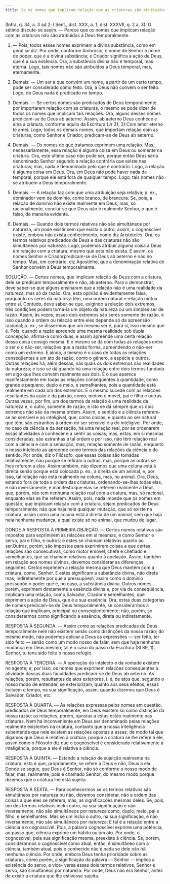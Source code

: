 ```yaml
---
title: Se os nomes que implicam relação com as criaturas são atribuídos a Deus temporalmente
---
```


(Infra, q. 34, a. 3 ad 2; I Sent., dist. XXX, a. 1; dist. XXXVII, q. 2 a. 3).
  O sétimo discute-se assim. — Parece que os nomes que implicam relação com as criaturas não são atribuídos a Deus temporalmente.  

1. — Pois, todos esses nomes exprimem a divina substância, como em geral se diz. Por onde, conforme Ambrósio, o nome de Senhor é nome de poder, que é a divina substância; e Criador significa a ação de Deus, que é a sua essência. Ora, a substância divina não é temporal, mas eterna. Logo, tais nomes não são atribuídos a Deus temporal, mas, eternamente.  

2. Demais. — Um ser a que convém um nome, a partir de um certo tempo, pode ser considerado como feito. Ora, a Deus não convém o ser feito. Logo, de Deus nada é predicado no tempo.  

3. Demais. — Se certos nomes são predicados de Deus temporalmente, por importarem relação com as criaturas, o mesmo se pode dizer de todos os nomes que implicam tais relações. Ora, alguns desses nomes predicam-se de Deus ab aeterno. Assim, ab aeterno Deus conhece e ama a criatura, conforme aquilo da Escritura (Jr 31, 3):Com amor eterno te amei. Logo, todos os demais nomes, que importam relação com as criaturas, como Senhor e Criador, predicam-se de Deus ab aeterno. 

4. Demais. — Os nomes de que tratamos exprimem uma relação. Mas, necessariamente, essa relação é alguma coisa em Deus ou somente na criatura. Ora, este último caso não pode ser, porque então Deus seria denominado Senhor segundo a relação contrária que existe nas criaturas; mas, nada é denominado pelo que é contrário. Logo, a relação é alguma coisa em Deus. Ora, em Deus não pode haver nada de temporal, porque ele está fora de qualquer tempo. Logo, tais nomes não se atribuem a Deus temporalmente.  

5. Demais. — A relação faz com que uma atribuição seja relativa; p. ex., dominador vem de domínio, como branco, de brancura. Se, pois, a relação de domínio não existe realmente em Deus, mas, só racionalmente, conclui-se que Deus não é realmente Senhor, o que é falso, de maneira evidente.  

6. Demais. — Quando dois termos relativos não são simultâneos por natureza, um pode existir sem que exista o outro; assim, o cognoscível existe, embora não exista conhecimento, como diz Aristóteles. Ora, os termos relativos predicados de Deus e das criaturas não são simultâneos por natureza. Logo, podemos atribuir alguma coisa a Deus em relação com a criatura, mesmo que esta não exista. E assim, os nomes Senhor e Criadorpredicam-se de Deus ab aeterno e não no tempo.  Mas, em contrário, diz Agostinho, que a denominação relativa de Senhor convém a Deus temporalmente.  

SOLUÇÃO. — Certos nomes, que implicam relação de Deus com a criatura, dele se predicam temporalmente e não, ab aeterno.  Para o demonstrar, deve saber-se que alguns ensinaram que a relação não é uma realidade da natureza, mas só da razão. Ora, esta opinião é evidentemente falsa, porquanto os seres da natureza têm, uma ordem natural e relação mútua entre si. Contudo, deve saber-se que, exigindo a relação dois extremos, três condições podem torná-la um objeto da natureza ou um simples ser de razão.  Assim, às vezes, esses dois extremos são seres somente de razão, e isso quando a ordem ou relação entre eles depende só da apreensão racional; p. ex., se dissermos que um mesmo ser é, para si, isso mesmo que é. Pois, quando a razão apreende uma mesma realidade sob dupla concepção, afirma-a como duas, e assim apreende uma certa relação dessa coisa consigo mesma. E o mesmo se dá com todas as relações entre o ser e o não-ser, relações que a razão forma, apreendendo o não-ser como um extremo. E ainda, o mesmo é o caso de todas as relações conseqüentes a um ato da razão, como o gênero, a espécie e outros.  Outras relações há, além dessas, nas quais os dois extremos são realidades da natureza; e isso se dá quando há uma relação entre dois termos fundada em algo que lhes convém realmente aos dois. É o que aparece manifestamente em todas as relações conseqüentes à quantidade, como grande e pequeno, duplo e meio, e semelhantes, pois a quantidade está realmente em cada um dos extremos. E o mesmo sucede com as relações resultantes da ação e da paixão, como, motivo e móvel, pai e filho e outras.  Outras vezes, por fim, um dos termos da relação é uma realidade da natureza e, o outro, somente de razão; e isto se dá sempre que os dois extremos não são da mesma ordem. Assim, o sentido e a ciência referem-se ao sensível e ao inteligível, que, como coisas, e quanto ao ser natural que têm, são estranhos à ordem do ser sensível e a do inteligível. Por onde, no caso da ciência e da sensação, há uma relação real, por se ordenarem essas atividades a conhecer e a sentir as coisas; mas, estas, em si mesmas consideradas, são estranhas a tal ordem e por isso, não têm relação real com a ciência e com a sensação, mas, relação somente de razão, enquanto o nosso intelecto as apreende como termos das relações da ciência e do sentido. Por onde, diz o Filósofo, que essas coisas são tomadas relativamente, não porque se refiram a outras, mas, porque as outras se lhes referem a elas. Assim também, não dizemos que uma coluna está à direita senão porque está colocada p. ex., à direita de um animal, e, por isso, tal relação não está realmente na coluna, mas, no animal.  Ora, Deus, estando fora de toda a ordem das criaturas, ordenando-se-lhes todas elas, e não inversamente, é manifesto que elas se referem realmente a Deus, que, porém, não tem nenhuma relação real com a criatura, mas, só racional, enquanto elas se lhe referem. Assim, pois, nada impede que os nomes em questão, que implicam relação com a criatura, sejam predicados de Deus temporalmente; não que haja nele qualquer mutação, que só existe na criatura, assim como uma coluna está à direita de um animal, sem que haja nela nenhuma mudança, a qual existe só no animal, que mudou de lugar.  

DONDE A RESPOSTA À PRIMEIRA OBJEÇÃO. — Certos nomes relativos são impostos para exprimirem as relações em si mesmas, e como Senhor e servo, pai e filho, e outros; e estes se chamam relativos quanto ao ser.Outros, porém, são impostos para exprimirem coisas a que certas relações são consecutivas, como motor emóvel, chefe e chefiado e semelhantes, que se chamam relativos quanto à apelação. Assim, também em relação aos nomes divinos, devemos considerar as diferenças seguintes. Certos exprimem a relação mesma que Deus mantém com a criatura, como, Senhor. E estes significam a substância divina, não direta mas, indiretamente por que a pressupõem, assim como o domínio pressupõe o poder que é, no caso, a substância divina. Outros nomes, porém, exprimem diretamente a essência divina e, por via de conseqüência, implicam uma relação, como,Salvador, Criador e semelhantes, que exprimem a ação de Deus, que é a sua essência. Ora, estas duas categorias de nomes predicam-se de Deus temporalmente, se considerarmos a relação que implicam, principal ou conseqüentemente; não, porém, se considerarmos como significando a essência, direta ou indiretamente.  

RESPOSTA À SEGUNDA. — Assim como as relações predicadas de Deus temporalmente nele não existem senão como distinções da nossa razão; do mesmo modo, não podemos aplicar a Deus as expressões — ser feito, ter sido feito — senão como um modo nosso de falar, sem que haja nenhuma mudança em Deus mesmo; tal é o caso do passo da Escritura (Sl 89, 1): Senhor, tu tens sido feito o nosso refúgio.  

RESPOSTA À TERCEIRA. — A operação do intelecto e da vontade existem no agente; e, por isso, os nomes que exprimem relações conseqüentes à atividade dessas duas faculdades predicam-se de Deus ab aeterno. As relações, porém, resultantes de atos exteriores, i. é, de atos que, segundo o nosso modo de entender, se exteriorizam, quanto aos seus efeitos, essas incluem o tempo, na sua significação, assim, quando dizemos que Deus é Salvador, Criador, etc.  

RESPOSTA À QUARTA. — As relações expressas pelos nomes em questão, predicados de Deus temporalmente, em Deus existem só como distinção da nossa razão; as relações, porém, opostas a estas estão realmente nas criaturas. Nem há inconveniente em Deus ser denominado pelas relações realmente existentes na criatura, contanto que a nossa inteligência subentenda que nele existem as relações opostas a essas; de modo tal que digamos que Deus é relativo à criatura, porque a criatura se lhe refere a ele, assim como o Filósofo diz que o cognoscível é considerado relativamente à inteligência, porque a ele é relativa a ciência.  

RESPOSTA À QUINTA. — Estando a relação de sujeição realmente na criatura, esta é que, propriamente, se refere a Deus e não, Deus a ela. Donde se segue, que Deus é Senhor, não só conforme o nosso modo de falar, mas, realmente, pois é chamado Senhor, do mesmo modo porque dizemos que a criatura lhe está sujeita.  

RESPOSTA À SEXTA. — Para conhecermos se os termos relativos são simultâneos por natureza ou não, devemos considerar, não a ordem das coisas a que eles se referem, mas, as significações mesmas deles. Se, pois, um dos termos relativos inclui outro, na sua significação e não inversamente, não são simultâneos por natureza como, duplo, meio, pai e filho, e semelhantes. Mas se um inclui o outro, na sua significação, e não inversamente, não são simultâneos por natureza: E tal é a relação entre a ciência e o cognoscível. Pois, a palavra cognoscível exprime uma potência, ao passo que, ciência exprime um hábito ou um ato. Por onde, o cognoscível, pela sua significação mesma, preexiste à ciência. Se, porém, considerarmos o cognoscível como atual, então, é simultâneo com a ciência, também atual, pois o conhecido não é nada se dele não há nenhuma ciência. Por onde, embora Deus tenha prioridade sobre as criaturas, como porém, a significação da palavra — Senhor — implica a existência do servo, e vice- versa esses dois termos relativos, Senhor e servo, são simultâneos por natureza. Por onde, Deus não era Senhor, antes de existir a criatura que lhe estivesse sujeita.